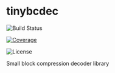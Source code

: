 # tinybcdec

![Build Status](https://github.com/jandk/tinybcdec/actions/workflows/maven.yml/badge.svg)

[![Coverage](.github/badges/jacoco.svg)](https://github.com/jandk/tinybcdec/actions/workflows/maven.yml)

![License](https://img.shields.io/github/license/jandk/tinybcdec)

Small block compression decoder library
